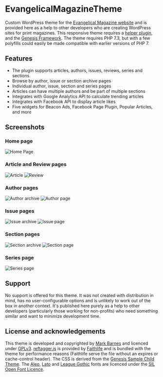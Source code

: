 # EvangelicalMagazineTheme
Custom WordPress theme for the [Evangelical Magazine website](https://www.evangelicalmagazine.com/) and is provided here as a help to other developers who are creating WordPress sites for print magazines. This responsive theme requires a [helper plugin](https://github.com/markbarnes/EvangelicalMagazinePlugin), and the [Genesis Framework](http://my.studiopress.com/themes/genesis/). The theme requires PHP 7.3, but with a few polyfills could easily be made compatible with earlier versions of PHP 7.

## Features
* The plugin supports articles, authors, issues, reviews, series and sections
* Browse by author, issue or section archive pages
* Individual author, issue, section and series pages
* Articles can have multiple authors and be part of multiple sections
* Integrates with Google Analytics API to calculate trending articles
* Integrates with Facebook API to display article likes
* Five widgets for Beacon Ads, Facebook Page Plugin, Popular Articles, and more

## Screenshots
### Home page
![Home Page](https://github.com/markbarnes/EvangelicalMagazineTheme/blob/master/screenshots/home-page.png)
### Article and Review pages
![Article](https://github.com/markbarnes/EvangelicalMagazineTheme/blob/master/screenshots/single-article.png)
![Review](https://github.com/markbarnes/EvangelicalMagazineTheme/blob/master/screenshots/single-review.png)
### Author pages
![Author archive](https://github.com/markbarnes/EvangelicalMagazineTheme/blob/master/screenshots/author-archive.png)
![Author page](https://github.com/markbarnes/EvangelicalMagazineTheme/blob/master/screenshots/single-author.png)
### Issue pages
![Issue archive](https://github.com/markbarnes/EvangelicalMagazineTheme/blob/master/screenshots/issue-archive.png)
![Issue page](https://github.com/markbarnes/EvangelicalMagazineTheme/blob/master/screenshots/single-issue.png)
### Section pages
![Section archive](https://github.com/markbarnes/EvangelicalMagazineTheme/blob/master/screenshots/section-archive.png)
![Section page](https://github.com/markbarnes/EvangelicalMagazineTheme/blob/master/screenshots/single-section.png)
### Series page
![Series page](https://github.com/markbarnes/EvangelicalMagazineTheme/blob/master/screenshots/single-series.png)

## Support
No support is offered for this theme. It was not created with distribution in mind, has no user-configurable options and is unlikely to work out of the box in another context. It's published here purely as a help to other developers (particularly those working for non-profits) who need something similar and want to minimize development time.

## License and acknowledgements
This theme is developed and copyrighted by [Mark Barnes](https://www.markbarnes.net) and licenced under [GPLv3](http://www.gnu.org/licenses/gpl.html).
[reftagger.js](https://github.com/markbarnes/EvangelicalMagazineTheme/blob/master/js/reftagger.js) is provided by [Faithlife](https://reftagger.com/) and is bundled with the theme for performance reasons (Faithlife serve the file without an expires or cache-control header).
The CSS is derived from the [Genesis Sample Child Theme](http://www.studiopress.com/free-themes/sample/).
The [Aleo](https://www.fontsquirrel.com/fonts/aleo), [Lato](https://www.fontsquirrel.com/fonts/lato) and [League Gothic](https://www.fontsquirrel.com/fonts/League-Gothic) fonts are licenced under the [SIL Open Font Licence](http://scripts.sil.org/OFL).